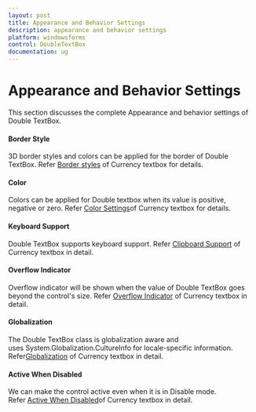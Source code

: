 ```yaml
---
layout: post
title: Appearance and Behavior Settings
description: appearance and behavior settings
platform: windowsforms
control: DoubleTextBox
documentation: ug
---
```

# Appearance and Behavior Settings

This section discusses the complete Appearance and behavior settings of Double TextBox.

#### Border Style

3D border styles and colors can be applied for the border of Double TextBox. Refer [Border styles](http://docs.syncfusion.com/windowsforms/tools/tools-controls) of Currency textbox for details.

#### Color

Colors can be applied for Double textbox when its value is positive, negative or zero. Refer [Color Settings](http://docs.syncfusion.com/windowsforms/tools/tools-controls)of Currency textbox for details.

#### Keyboard Support

Double TextBox supports keyboard support. Refer [Clipboard Support](http://docs.syncfusion.com/windowsforms/tools/editorsPackage/editorscontrols/clipboardsupport ) of Currency textbox in detail.

#### Overflow Indicator

Overflow indicator will be shown when the value of Double TextBox goes beyond the control's size. Refer [Overflow Indicator](http://docs.syncfusion.com/windowsforms/tools/tools-controls) of Currency textbox in detail.

#### Globalization

The Double TextBox class is globalization aware and uses System.Globalization.CultureInfo for locale-specific information. Refer[Globalization](http://docs.syncfusion.com/windowsforms/tools/tools-controls) of Currency textbox in detail.

#### Active When Disabled

We can make the control active even when it is in Disable mode. Refer [Active When Disabled](http://docs.syncfusion.com/windowsforms/tools/editorsPackage/editorscontrols/activewhendisabled )of Currency textbox in detail.
